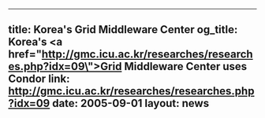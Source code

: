 
---
title: Korea's Grid Middleware Center
og_title: Korea's <a href=\"http://gmc.icu.ac.kr/researches/researches.php?idx=09\">Grid Middleware Center</a> uses Condor
link: http://gmc.icu.ac.kr/researches/researches.php?idx=09
date: 2005-09-01
layout: news
---

  
